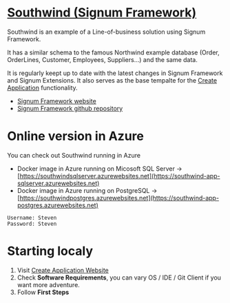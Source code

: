 [Southwind (Signum Framework)](http://www.signumframework.com/)
===================================================

Southwind is an example of a Line-of-business solution using Signum Framework. 

It has a similar schema to the famous Northwind example database (Order, OrderLines, Customer, Employees, Suppliers...) and the same data.

It is regularly keept up to date with the latest changes in Signum Framework and Signum Extensions. It also serves as the base tempalte for the [Create Application](https://www.signumsoftware.com/es/DuplicateApplication) functionality. 

- [Signum Framework website](https://www.signumsoftware.com/en/Framework)
- [Signum Framework github repository](https://github.com/signumsoftware/framework)


# Online version in Azure
You can check out Southwind running in Azure

- Docker image in Azure running on Micosoft SQL Server -> [https://southwindsqlserver.azurewebsites.net](https://southwind-app-sqlserver.azurewebsites.net)
- Docker image in Azure running on PostgreSQL -> [https://southwindpostgres.azurewebsites.net](https://southwind-app-postgres.azurewebsites.net)

```
Username: Steven
Password: Steven
```

# Starting localy

1. Visit [Create Application Website](https://www.signumsoftware.com/es/DuplicateApplication)
2. Check **Software Requirements**, you can vary OS / IDE / Git Client if you want more adventure.  
3. Follow **First Steps**
